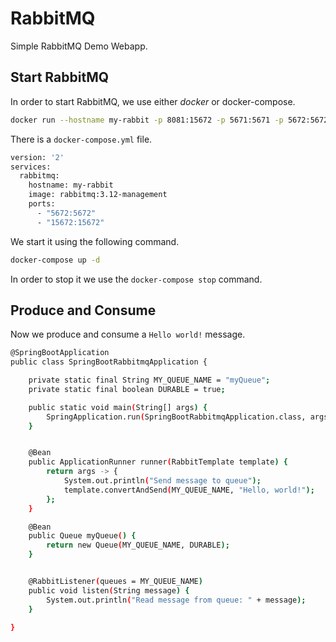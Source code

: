 # RabbitMQ

Simple RabbitMQ Demo Webapp.

## Start RabbitMQ

In order to start RabbitMQ, we use either _docker_ or docker-compose.

```bash
docker run --hostname my-rabbit -p 8081:15672 -p 5671:5671 -p 5672:5672 -d rabbitmq:3.12-management
```

There is a `docker-compose.yml` file.

```bash
version: '2'
services:
  rabbitmq:
    hostname: my-rabbit
    image: rabbitmq:3.12-management
    ports:
      - "5672:5672"
      - "15672:15672"
```

We start it using the following command.

```bash
docker-compose up -d
```

In order to stop it we use the `docker-compose stop` command.

## Produce and Consume

Now we produce and consume a `Hello world!` message.

```bash
@SpringBootApplication
public class SpringBootRabbitmqApplication {

	private static final String MY_QUEUE_NAME = "myQueue";
	private static final boolean DURABLE = true;

	public static void main(String[] args) {
		SpringApplication.run(SpringBootRabbitmqApplication.class, args);
	}


	@Bean
	public ApplicationRunner runner(RabbitTemplate template) {
		return args -> {
			System.out.println("Send message to queue");
			template.convertAndSend(MY_QUEUE_NAME, "Hello, world!");
		};
	}

	@Bean
	public Queue myQueue() {
		return new Queue(MY_QUEUE_NAME, DURABLE);
	}


	@RabbitListener(queues = MY_QUEUE_NAME)
	public void listen(String message) {
		System.out.println("Read message from queue: " + message);
	}

}
```